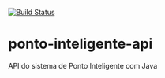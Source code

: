 [![Build Status](https://travis-ci.org/juanleirojl/ponto-inteligente-api.svg?branch=master)](https://travis-ci.org/juanleirojl/ponto-inteligente-api)
# ponto-inteligente-api
API do sistema de Ponto Inteligente com Java
